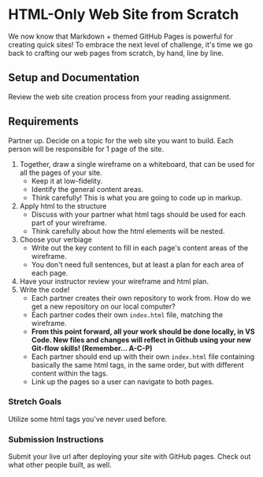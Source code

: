 # HTML-Only Web Site from Scratch

We now know that Markdown + themed GitHub Pages is powerful for creating quick sites! To embrace the next level of challenge, it's time we go back to crafting our web pages from scratch, by hand, line by line. 

## Setup and Documentation

Review the web site creation process from your reading assignment.

## Requirements

Partner up. Decide on a topic for the web site you want to build. Each person will be responsible for 1 page of the site.

1. Together, draw a single wireframe on a whiteboard, that can be used for all the pages of your site. 
    - Keep it at low-fidelity.
    - Identify the general content areas.
    - Think carefully! This is what you are going to code up in markup.
1. Apply html to the structure
    - Discuss with your partner what html tags should be used for each part of your wireframe.
    - Think carefully about how the html elements will be nested.
1. Choose your verbiage
    - Write out the key content to fill in each page's content areas of the wireframe. 
    - You don't need full sentences, but at least a plan for each area of each page.
1. Have your instructor review your wireframe and html plan.
1. Write the code!
    - Each partner creates their own repository to work from. How do we get a new repository on our local computer?
    - Each partner codes their own `index.html` file, matching the wireframe.
    - **From this point forward, all your work should be done locally, in VS Code.  New files and changes will reflect in Github using your new Git-flow skills! (Remember...  A-C-P)**
    - Each partner should end up with their own `index.html` file containing basically the same html tags, in the same order, but with different content within the tags.
    - Link up the pages so a user can navigate to both pages.

### Stretch Goals

Utilize some html tags you've never used before.

### Submission Instructions

Submit your live url after deploying your site with GitHub pages. Check out what other people built, as well.

